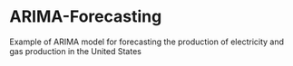 # ARIMA-Forecasting
Example of ARIMA model for forecasting the production of electricity and gas production in the United States
